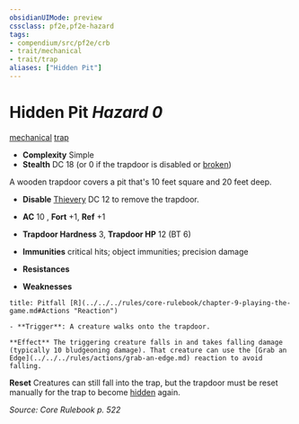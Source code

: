 ```yaml
---
obsidianUIMode: preview
cssclass: pf2e,pf2e-hazard
tags:
- compendium/src/pf2e/crb
- trait/mechanical
- trait/trap
aliases: ["Hidden Pit"]
---
```

# Hidden Pit *Hazard 0*  
[mechanical](../../../rules/traits/mechanical.md)  [trap](../../../rules/traits/trap.md)  

- **Complexity** Simple
- **Stealth** DC 18 (or 0 if the trapdoor is disabled or [broken](../../../rules/conditions.md#Broken))  

A wooden trapdoor covers a pit that's 10 feet square and 20 feet deep.

- **Disable** [Thievery](../../skills.md#Thievery) DC 12 to remove the trapdoor.  

- **AC** 10 , **Fort** +1, **Ref** +1
- **Trapdoor Hardness** 3, **Trapdoor HP** 12 (BT 6)
- **Immunities** critical hits; object immunities; precision damage
- **Resistances** 
- **Weaknesses** 
     
```ad-embed-ability
title: Pitfall [R](../../../rules/core-rulebook/chapter-9-playing-the-game.md#Actions "Reaction")

- **Trigger**: A creature walks onto the trapdoor.

**Effect** The triggering creature falls in and takes falling damage (typically 10 bludgeoning damage). That creature can use the [Grab an Edge](../../../rules/actions/grab-an-edge.md) reaction to avoid falling.
```

**Reset** Creatures can still fall into the trap, but the trapdoor must be reset manually for the trap to become [hidden](../../../rules/conditions.md#Hidden) again.  

*Source: Core Rulebook p. 522*
